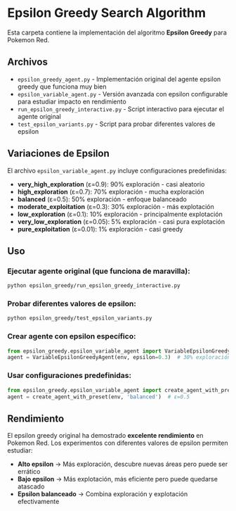 # Epsilon Greedy Search Algorithm

Esta carpeta contiene la implementación del algoritmo **Epsilon Greedy** para Pokemon Red.

## Archivos

- `epsilon_greedy_agent.py` - Implementación original del agente epsilon greedy que funciona muy bien
- `epsilon_variable_agent.py` - Versión avanzada con epsilon configurable para estudiar impacto en rendimiento
- `run_epsilon_greedy_interactive.py` - Script interactivo para ejecutar el agente original
- `test_epsilon_variants.py` - Script para probar diferentes valores de epsilon

## Variaciones de Epsilon

El archivo `epsilon_variable_agent.py` incluye configuraciones predefinidas:

- **very_high_exploration** (ε=0.9): 90% exploración - casi aleatorio
- **high_exploration** (ε=0.7): 70% exploración - mucha exploración  
- **balanced** (ε=0.5): 50% exploración - enfoque balanceado
- **moderate_exploitation** (ε=0.3): 30% exploración - más explotación
- **low_exploration** (ε=0.1): 10% exploración - principalmente explotación
- **very_low_exploration** (ε=0.05): 5% exploración - casi pura explotación
- **pure_exploitation** (ε=0.01): 1% exploración - casi greedy

## Uso

### Ejecutar agente original (que funciona de maravilla):
```bash
python epsilon_greedy/run_epsilon_greedy_interactive.py
```

### Probar diferentes valores de epsilon:
```bash
python epsilon_greedy/test_epsilon_variants.py
```

### Crear agente con epsilon específico:
```python
from epsilon_greedy.epsilon_variable_agent import VariableEpsilonGreedyAgent
agent = VariableEpsilonGreedyAgent(env, epsilon=0.3)  # 30% exploración
```

### Usar configuraciones predefinidas:
```python
from epsilon_greedy.epsilon_variable_agent import create_agent_with_preset
agent = create_agent_with_preset(env, 'balanced')  # ε=0.5
```

## Rendimiento

El epsilon greedy original ha demostrado **excelente rendimiento** en Pokemon Red. Los experimentos con diferentes valores de epsilon permiten estudiar:

- **Alto epsilon** → Más exploración, descubre nuevas áreas pero puede ser errático
- **Bajo epsilon** → Más explotación, más eficiente pero puede quedarse atascado
- **Epsilon balanceado** → Combina exploración y explotación efectivamente
